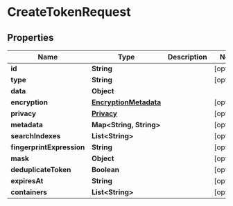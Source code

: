 

# CreateTokenRequest


## Properties

| Name | Type | Description | Notes |
|------------ | ------------- | ------------- | -------------|
|**id** | **String** |  |  [optional] |
|**type** | **String** |  |  [optional] |
|**data** | **Object** |  |  |
|**encryption** | [**EncryptionMetadata**](EncryptionMetadata.md) |  |  [optional] |
|**privacy** | [**Privacy**](Privacy.md) |  |  [optional] |
|**metadata** | **Map&lt;String, String&gt;** |  |  [optional] |
|**searchIndexes** | **List&lt;String&gt;** |  |  [optional] |
|**fingerprintExpression** | **String** |  |  [optional] |
|**mask** | **Object** |  |  [optional] |
|**deduplicateToken** | **Boolean** |  |  [optional] |
|**expiresAt** | **String** |  |  [optional] |
|**containers** | **List&lt;String&gt;** |  |  [optional] |



